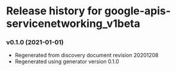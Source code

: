# Release history for google-apis-servicenetworking_v1beta

### v0.1.0 (2021-01-01)

* Regenerated from discovery document revision 20201208
* Regenerated using generator version 0.1.0

